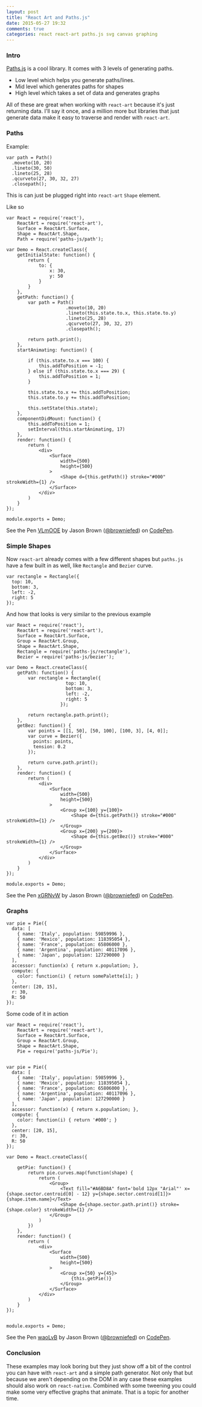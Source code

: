 ```yaml
---
layout: post
title: "React Art and Paths.js"
date: 2015-05-27 19:32
comments: true
categories: react react-art paths.js svg canvas graphing
---
```


### Intro

[Paths.js](https://github.com/andreaferretti/paths-js) is a cool library. It comes with 3 levels of generating paths. 

* Low level which helps you generate paths/lines.
* Mid level which generates paths for shapes
* High level which takes a set of data and generates graphs

All of these are great when working with `react-art` because it's just returning data. I'll say it once, and a million more but libraries that just generate data make it easy to traverse and render with `react-art`.

### Paths

Example:

```
var path = Path()
  .moveto(10, 20)
  .lineto(30, 50)
  .lineto(25, 28)
  .qcurveto(27, 30, 32, 27)
  .closepath();
```


This is can just be plugged right into `react-art` `Shape` element.

Like so

```
var React = require('react'),
	ReactArt = require('react-art'),
	Surface = ReactArt.Surface,
	Shape = ReactArt.Shape,
	Path = require('paths-js/path');

var Demo = React.createClass({
	getInitialState: function() {
		return {
			to: {
				x: 30,
				y: 50
			}
		}
	},
	getPath: function() {
		var path = Path()
					  .moveto(10, 20)
					  .lineto(this.state.to.x, this.state.to.y)
					  .lineto(25, 28)
					  .qcurveto(27, 30, 32, 27)
					  .closepath();

	 	return path.print();
	},
	startAnimating: function() {

		if (this.state.to.x === 100) {
			this.addToPosition = -1;
		} else if (this.state.to.x === 29) {
			this.addToPosition = 1;
		}

		this.state.to.x += this.addToPosition;
		this.state.to.y += this.addToPosition;

		this.setState(this.state);
	},
	componentDidMount: function() {
		this.addToPosition = 1;
		setInterval(this.startAnimating, 17)
	},
	render: function() {
		return (
			<div>
				<Surface
					width={500}
					height={500}
				>
					<Shape d={this.getPath()} stroke="#000" strokeWidth={1} />
				</Surface>
			</div>
		)
	}
});

module.exports = Demo;
```

<p data-height="624" data-theme-id="0" data-slug-hash="VLmOOE" data-default-tab="result" data-user="browniefed" class='codepen'>See the Pen <a href='http://codepen.io/browniefed/pen/VLmOOE/'>VLmOOE</a> by Jason Brown (<a href='http://codepen.io/browniefed'>@browniefed</a>) on <a href='http://codepen.io'>CodePen</a>.</p>
<script async src="//assets.codepen.io/assets/embed/ei.js"></script>

### Simple Shapes

Now `react-art` already comes with a few different shapes but `paths.js` have a few built in as well, like `Rectangle` and `Bezier` curve.

```
var rectangle = Rectangle({
  top: 10,
  bottom: 3,
  left: -2,
  right: 5
});
```

And how that looks is very similar to the previous example


```
var React = require('react'),
	ReactArt = require('react-art'),
	Surface = ReactArt.Surface,
	Group = ReactArt.Group,
	Shape = ReactArt.Shape,
	Rectangle = require('paths-js/rectangle'),
	Bezier = require('paths-js/bezier');

var Demo = React.createClass({
	getPath: function() {
		var rectangle = Rectangle({
					  top: 10,
					  bottom: 3,
					  left: -2,
					  right: 5
					});

	 	return rectangle.path.print();
	},
	getBez: function() {
		var points = [[1, 50], [50, 100], [100, 3], [4, 0]];
		var curve = Bezier({
		  points: points,
		  tension: 0.2
		});

		return curve.path.print();
	},
	render: function() {
		return (
			<div>
				<Surface
					width={500}
					height={500}
				>
					<Group x={100} y={100}>
						<Shape d={this.getPath()} stroke="#000" strokeWidth={1} />
					</Group>
					<Group x={200} y={200}>
						<Shape d={this.getBez()} stroke="#000" strokeWidth={1} />
					</Group>
				</Surface>
			</div>
		)
	}
});

module.exports = Demo;
```

<p data-height="624" data-theme-id="0" data-slug-hash="xGRNvW" data-default-tab="result" data-user="browniefed" class='codepen'>See the Pen <a href='http://codepen.io/browniefed/pen/xGRNvW/'>xGRNvW</a> by Jason Brown (<a href='http://codepen.io/browniefed'>@browniefed</a>) on <a href='http://codepen.io'>CodePen</a>.</p>
<script async src="//assets.codepen.io/assets/embed/ei.js"></script>


### Graphs


```
var pie = Pie({
  data: [
    { name: 'Italy', population: 59859996 },
    { name: 'Mexico', population: 118395054 },
    { name: 'France', population: 65806000 },
    { name: 'Argentina', population: 40117096 },
    { name: 'Japan', population: 127290000 }
  ],
  accessor: function(x) { return x.population; },
  compute: {
    color: function(i) { return somePalette[i]; }
  },
  center: [20, 15],
  r: 30,
  R: 50
});
```

Some code of it in action

```
var React = require('react'),
	ReactArt = require('react-art'),
	Surface = ReactArt.Surface,
	Group = ReactArt.Group,
	Shape = ReactArt.Shape,
	Pie = require('paths-js/Pie');


var pie = Pie({
  data: [
    { name: 'Italy', population: 59859996 },
    { name: 'Mexico', population: 118395054 },
    { name: 'France', population: 65806000 },
    { name: 'Argentina', population: 40117096 },
    { name: 'Japan', population: 127290000 }
  ],
  accessor: function(x) { return x.population; },
  compute: {
    color: function(i) { return '#000'; }
  },
  center: [20, 15],
  r: 30,
  R: 50
});

var Demo = React.createClass({

	getPie: function() {
		return pie.curves.map(function(shape) {
			return (
				<Group>
					<Text fill="#A6BD8A" font='bold 12px "Arial"' x={shape.sector.centroid[0] - 12} y={shape.sector.centroid[1]}>{shape.item.name}</Text>
					<Shape d={shape.sector.path.print()} stroke={shape.color} strokeWidth={1} />
				</Group>
			)
		})
	},
	render: function() {
		return (
			<div>
				<Surface
					width={500}
					height={500}
				>
					<Group x={50} y={45}>
						{this.getPie()}
					</Group>
				</Surface>
			</div>
		)
	}
});


module.exports = Demo;
```

<p data-height="624" data-theme-id="0" data-slug-hash="waoLvB" data-default-tab="result" data-user="browniefed" class='codepen'>See the Pen <a href='http://codepen.io/browniefed/pen/waoLvB/'>waoLvB</a> by Jason Brown (<a href='http://codepen.io/browniefed'>@browniefed</a>) on <a href='http://codepen.io'>CodePen</a>.</p>
<script async src="//assets.codepen.io/assets/embed/ei.js"></script>

### Conclusion

These examples may look boring but they just show off a bit of the control you can have with `react-art` and a simple path generator.
Not only that but because we aren't depending on the DOM in any case these examples should also work on `react-native`.
Combined with some tweening you could make some very effective graphs that animate. That is a topic for another time.